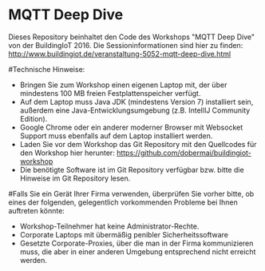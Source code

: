 # MQTT Deep Dive

Dieses Repository beinhaltet den Code des Workshops "MQTT Deep Dive" von der BuildingIoT 2016. Die Sessioninformationen sind hier zu finden: http://www.buildingiot.de/veranstaltung-5052-mqtt-deep-dive.html


#Technische Hinweise:

- Bringen Sie zum Workshop einen eigenen Laptop mit, der über mindestens 100 MB freien Festplattenspeicher verfügt.
- Auf dem Laptop muss Java JDK (mindestens Version 7) installiert sein, außerdem eine Java-Entwicklungsumgebung (z.B. IntellIJ Community Edition).
- Google Chrome oder ein anderer moderner Browser mit Websocket Support muss ebenfalls auf dem Laptop installiert werden.
- Laden Sie vor dem Workshop das Git Repository mit den Quellcodes für den Workshop hier herunter: https://github.com/dobermai/buildingiot-workshop
- Die benötigte Software ist im Git Repository verfügbar bzw. bitte die Hinweise im Git Repository lesen. 

#Falls Sie ein Gerät Ihrer Firma verwenden, überprüfen Sie vorher bitte, ob eines der folgenden, gelegentlich vorkommenden Probleme bei Ihnen auftreten könnte:

- Workshop-Teilnehmer hat keine Administrator-Rechte.
- Corporate Laptops mit übermäßig penibler Sicherheitssoftware
- Gesetzte Corporate-Proxies, über die man in der Firma kommunizieren muss, die aber in einer anderen Umgebung entsprechend nicht erreicht werden.